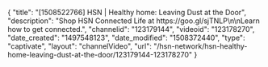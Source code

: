 {
    "title": "[1508522766] HSN | Healthy home: Leaving Dust at the Door",
    "description": "Shop HSN Connected Life at https:\/\/goo.gl\/sjTNLP\n\nLearn how to get connected.",
    "channelid": "123179144",
    "videoid": "123178270",
    "date_created": "1497548123",
    "date_modified": "1508372440",
    "type": "captivate",
    "layout": "channelVideo",
    "url": "\/hsn-network\/hsn-healthy-home-leaving-dust-at-the-door\/123179144-123178270"
}